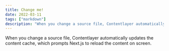 ```yaml
---
title: Change me!
date: 2022-03-11
tags: ["markdown"]
description: "When you change a source file, Contentlayer automatically updates the content cache, which prompts Next.js to reload the content on screen."
---
```


When you change a source file, Contentlayer automatically updates the content cache, which prompts Next.js to reload the content on screen.
